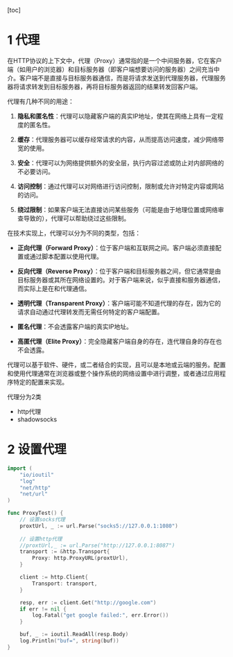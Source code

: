 [toc]

# 1 代理
在HTTP协议的上下文中，代理（Proxy）通常指的是一个中间服务器，它在客户端（如用户的浏览器）和目标服务器（即客户端想要访问的服务器）之间充当中介。客户端不是直接与目标服务器通信，而是将请求发送到代理服务器，代理服务器将请求转发到目标服务器，再将目标服务器返回的结果转发回客户端。

代理有几种不同的用途：

1. **隐私和匿名性**：代理可以隐藏客户端的真实IP地址，使其在网络上具有一定程度的匿名性。

2. **缓存**：代理服务器可以缓存经常请求的内容，从而提高访问速度，减少网络带宽的使用。

3. **安全**：代理可以为网络提供额外的安全层，执行内容过滤或防止对内部网络的不必要访问。

4. **访问控制**：通过代理可以对网络进行访问控制，限制或允许对特定内容或网站的访问。

5. **绕过限制**：如果客户端无法直接访问某些服务（可能是由于地理位置或网络审查导致的），代理可以帮助绕过这些限制。

在技术实现上，代理可以分为不同的类型，包括：

- **正向代理（Forward Proxy）**：位于客户端和互联网之间。客户端必须直接配置或通过脚本配置以使用代理。

- **反向代理（Reverse Proxy）**：位于客户端和目标服务器之间，但它通常是由目标服务器或其所在网络设置的。对于客户端来说，似乎直接和服务器通信，而实际上是在和代理通信。

- **透明代理（Transparent Proxy）**：客户端可能不知道代理的存在，因为它的请求自动通过代理转发而无需任何特定的客户端配置。

- **匿名代理**：不会透露客户端的真实IP地址。

- **高匿代理（Elite Proxy）**：完全隐藏客户端自身的存在，连代理自身的存在也不会透露。

代理可以基于软件、硬件，或二者结合的实现，且可以是本地或云端的服务。配置和使用代理通常在浏览器或整个操作系统的网络设置中进行调整，或者通过应用程序特定的配置来实现。


代理分为2类
- http代理
- shadowsocks

# 2 设置代理
```go
import (
	"io/ioutil"
	"log"
	"net/http"
	"net/url"
)

func ProxyTest() {
    // 设置socks代理
	proxtUrl, _ := url.Parse("socks5://127.0.0.1:1080")
	
    // 设置http代理
    //proxtUrl,_ := url.Parse("http://127.0.0.1:8087")
	transport := &http.Transport{
		Proxy: http.ProxyURL(proxtUrl),
	}

	client := http.Client{
		Transport: transport,
	}

	resp, err := client.Get("http://google.com")
	if err != nil {
		log.Fatal("get google failed:", err.Error())
	}

	buf, _ := ioutil.ReadAll(resp.Body)
	log.Println("buf=", string(buf))
}
```